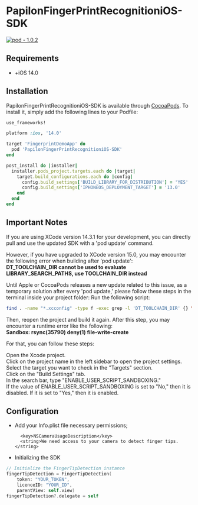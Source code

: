 # PapilonFingerPrintRecognitioniOS-SDK

[![pod - 1.0.2](https://img.shields.io/badge/pod-1.0.2-blue)](https://cocoapods.org/)

## Requirements

- +iOS 14.0

## Installation

PapilonFingerPrintRecognitioniOS-SDK is available through [CocoaPods](https://cocoapods.org). To install
it, simply add the following lines to your Podfile:

```ruby
use_frameworks!

platform :ios, '14.0'

target 'FingerprintDemoApp' do
  pod 'PapilonFingerPrintRecognitioniOS-SDK'
end

post_install do |installer|
  installer.pods_project.targets.each do |target|
    target.build_configurations.each do |config|
      config.build_settings['BUILD_LIBRARY_FOR_DISTRIBUTION'] = 'YES'
      config.build_settings['IPHONEOS_DEPLOYMENT_TARGET'] = '13.0'
    end
  end
end
```

## Important Notes

If you are using XCode version 14.3.1 for your development, you can directly pull and use the updated SDK with a 'pod update' command.

However, if you have upgraded to XCode version 15.0, you may encounter the following error when building after 'pod update':
<br>
<b>DT_TOOLCHAIN_DIR cannot be used to evaluate LIBRARY_SEARCH_PATHS, use TOOLCHAIN_DIR instead</b>

Until Apple or CocoaPods releases a new update related to this issue, as a temporary solution after every 'pod update,' please follow these steps in the terminal inside your project folder:
Run the following script:

```bash
find . -name "*.xcconfig" -type f -exec grep -l 'DT_TOOLCHAIN_DIR' {} \; | while IFS= read -r file; do sed -i '' 's/DT_TOOLCHAIN_DIR/TOOLCHAIN_DIR/g' "$file"; done
```

Then, reopen the project and build it again. After this step, you may encounter a runtime error like the following:
<br>
<b>Sandbox: rsync(35790) deny(1) file-write-create</b>

For that, you can follow these steps:

Open the Xcode project.<br>
Click on the project name in the left sidebar to open the project settings.<br>
Select the target you want to check in the "Targets" section.<br>
Click on the "Build Settings" tab.<br>
In the search bar, type "ENABLE_USER_SCRIPT_SANDBOXING."<br>
If the value of ENABLE_USER_SCRIPT_SANDBOXING is set to "No," then it is disabled. If it is set to "Yes," then it is enabled.

## Configuration

- Add your Info.plist file necessary permissions;

  ```
    <key>NSCameraUsageDescription</key>
    <string>We need access to your camera to detect finger tips.</string>
  ```

- Initializing the SDK

```swift
// Initialize the FingerTipDetection instance
fingerTipDetection = FingerTipDetection(
    token: "YOUR_TOKEN",
    licenceID: "YOUR_ID",
    parentView: self.view)
fingerTipDetection?.delegate = self
```
